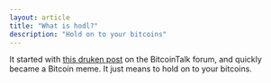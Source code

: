 ```yaml
---
layout: article
title: "What is hodl?"
description: "Hold on to your bitcoins"
---
```

It started with [this druken post](https://bitcointalk.org/index.php?topic=375643.0) on the BitcoinTalk forum, and quickly became a Bitcoin meme. It just means to hold on to your bitcoins.

